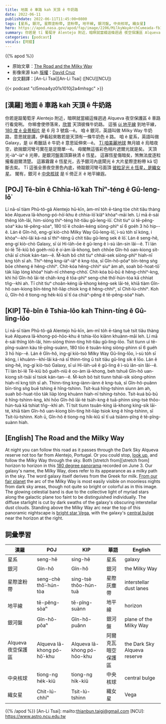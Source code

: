 ```yaml
---
title: 地面 ê 車路 kah 天頂 ê 牛奶路
date: 2022-06-11
publishdate: 2022-06-11T11:45:00+0800
tags: [星系, 銀河, 星際塗粉帶, 塗粉帶, 地平線, 銀河盤, 中央核球, 織女星]
hero: https://apod.nasa.gov/apod/fap/image/2206/MilkyWayArchCumeada-fb1200.jpg
summary: 你若是 tī 葡萄牙 Alentejo 附近，暗暝就當綴這條迵過 夜空保護區 Alqueva ê 車路行看覓咧。
categories: [podcast]
vocals: [阿錕]
---
```


{{% apod %}}

- 原始文章：[The Road and the Milky Way](https://apod.nasa.gov/apod/ap220611.html)
- 影像來源 kah [版權][copyright]：[David Cruz](https://www.instagram.com/astro.midnight)
- 台文翻譯：[An-Li Tsai][An-Li Tsai] ([NCU][NCU])

{{< podcast "cl5moa4yz01s1010j2a4mhsgc" >}}

## [漢羅] 地面 ê 車路 kah 天頂 ê 牛奶路
你若是踮葡萄牙 Alentejo 附近，暗暝就當綴這條迵過 Alqueva 夜空保護區 ê 車路行看覓咧。
你嘛會使停落來，[欣賞][look up] 天頂彼條牛奶路。
這張 [ùi 地平線][stretch from t] 到地平線，[180 度 ê 全景相片][180 degree panorama] 是 6 月 3 號翕--ê。
咱 ê 銀河，英語叫做 Milky Way 牛奶路，意思就是講，伊看起來敢若是天頂有一條牛奶色 ê 路。
咱 ê 星系，英語叫做 Galaxy，是 ùi 希臘話 ê 牛奶 ê 意思延伸來--ê。
[Tī 咱美麗地球][From our fair planet] 無月娘 ê 烏暗夜空，欲揣銀河彎弓實在是足簡單--ê。
毋閣無這張彩色相片遮爾光就是矣。
天頂光-iàⁿ-iàⁿ ê 光帶，是銀河盤面頂算袂清 ê 恆星。
這寡恆星傷暗矣，煞無法度逐粒攏看遐爾清楚。
這寡霧霧 ê 恆星光，去予銀河內底閘光 ê 大片星際塗粉帶 kā 切斷去矣。
Tī 這張全景夜空景色內底，徛踮銀河彎弓面頂 [彼粒足光 ê 恆星，是織女星][bright star Vega]。
閣有，銀河 ê [中央核球][central bulge] 是 tī 倚正爿 ê 地平線遐。


## [POJ] Tē-bīn ê Chhia-lō͘ kah Thiⁿ-téng ê Gû-leng-lō͘
Lí nā-sī tiàm Phû-tô-gâ Alentejo hū-kīn, àm-mî to̍h ē-tàng tòe chit tiâu thàng kòe Alqueva Iā-khong-pó-hō͘-khu ê chhia-lō͘ kiâⁿ khòaⁿ-māi leh.
Lí mā ē-sái thêng lo̍h-lâi, him-sióng thiⁿ-téng hit-tiâu gû-leng-lō͘.
Chit tiuⁿ ùi tē-pêng-sòaⁿ kàu tē-pêng-sòaⁿ, 180 tō͘ ê choân-kéng siòng-phìⁿ sī 6 goe̍h 3 hō hip--ê.
Lán ê Gîn-hô, eng-gí kiò-chò Milky Way Gû-leng-lō͘, ì-sù to̍h sī kóng, i khòaⁿ--khí-lâi ká-ná sī thiⁿ-téng ū chi̍t tiâu gû-leng sek ê lō͘.
Lán ê seng-hē, eng-gí kiò-chò Galaxy, sī ùi Hi-la̍h-ōe ê gû-leng ê ì-sù iân-sin lâi--ê.
Tī lán bí-lē Tē-kiû bô goe̍h-niû ê o͘-àm iā-khong, beh chhōe Gîn-hô oan-kiong si̍t-chāi sī chiok kán-tan--ê.
M̄-koh bô chit tiuⁿ chhái-sek siòng-phìⁿ hiah-nī kng to̍h sī ah.
Thiⁿ-téng kng-iàⁿ-iàⁿ ê kng-tòa, sī Gîn-hô-pôaⁿ bīn-téng sǹg bōe chheng ê hêng-chhiⁿ.
Chit-kóa hêng-chhiⁿ siuⁿ àm ah, soah bô-hoat-tō͘ ta̍k lia̍p lóng khòaⁿ hiah-nī chheng-chhó͘.
Chit-kóa bū-bū ê hêng-chhiⁿ-kng, khì hō͘ Gîn-hô lāi-té cha̍h-kng ê tōa-phìⁿ seng-chè thô͘-hún-tòa kā chhiat tn̄g--khì ah.
Tī chit tiuⁿ choân-kéng iā-khong kéng-sek lāi-té, khiā tiàm Gîn-hô oan-kiong bīn-téng hit-lia̍p chiok kng ê hêng-chhiⁿ, sī Chit-lú-chhiⁿ.
Koh ū, Gîn-hô ê tiong-ng he̍k-kiû sī tī óa chiàⁿ-pêng ê tē-pêng-sòaⁿ hiah.

## [KIP] Tē-bīn ê Tshia-lōo kah Thinn-tíng ê Gû-ling-lōo
Lí nā-sī tiàm Phû-tô-gâ Alentejo hū-kīn, àm-mî to̍h ē-tàng tuè tsit tiâu thàng kuè Alqueva Iā-khong-pó-hōo-khu ê tshia-lōo kiânn khuànn-māi leh.
Lí mā ē-sái thîng lo̍h-lâi, him-sióng thinn-tíng hit-tiâu gû-ling-lōo.
Tsit tiunn uì tē-pîng-suànn kàu tē-pîng-suànn, 180 tōo ê tsuân-kíng siòng-phìnn sī 6 gue̍h 3 hō hip--ê.
Lán ê Gîn-hô, ing-gí kiò-tsò Milky Way Gû-ling-lōo, ì-sù to̍h sī kóng, i khuànn--khí-lâi ká-ná sī thinn-tíng ū tsi̍t tiâu gû-ling sik ê lōo.
Lán ê sing-hē, ing-gí kiò-tsò Galaxy, sī uì Hi-la̍h-uē ê gû-ling ê ì-sù iân-sin lâi--ê.
Tī lán bí-lē Tē-kiû bô gue̍h-niû ê oo-àm iā-khong, beh tshuē Gîn-hô uan-kiong si̍t-tsāi sī tsiok kán-tan--ê.
M̄-koh bô tsit tiunn tshái-sik siòng-phìnn hiah-nī kng to̍h sī ah.
Thinn-tíng kng-iànn-iànn ê kng-tuà, sī Gîn-hô-puânn bīn-tíng sǹg buē tshing ê hîng-tshinn.
Tsit-kuá hîng-tshinn siunn àm ah, suah bô-huat-tōo ta̍k lia̍p lóng khuànn hiah-nī tshing-tshóo.
Tsit-kuá bū-bū ê hîng-tshinn-kng, khì hōo Gîn-hô lāi-té tsa̍h-kng ê tuā-phìnn sing-tsè thôo-hún-tuà kā tshiat tn̄g--khì ah.
Tī tsit tiunn tsuân-kíng iā-khong kíng-sik lāi-té, khiā tiàm Gîn-hô uan-kiong bīn-tíng hit-lia̍p tsiok kng ê hîng-tshinn, sī Tsit-lú-tshinn.
Koh ū, Gîn-hô ê tiong-ng hi̍k-kiû sī tī uá tsiànn-pîng ê tē-pîng-suànn hiah.

## [English] The Road and the Milky Way
At night you can follow this road as it passes through the Dark Sky Alqueva reserve not too far from Alentejo, Portugal.
Or you could stop, [look up][look up], and follow the Milky Way through the sky.
Both [stretch from][stretch from] horizon to horizon in this [180 degree panorama][180 degree panorama] recorded on June 3.
Our galaxy's name, the Milky Way, does refer to its appearance as a milky path in the sky.
The word galaxy itself derives from the Greek for milk.
[From our fair planet][From our fair planet] the arc of the Milky Way is most easily visible on moonless nights from dark sky areas, though not quite so bright or colorful as in this image.
The glowing celestial band is due to the collective light of myriad stars along the galactic plane too faint to be distinguished individually.
The diffuse starlight is cut by dark swaths of the galaxy's obscuring interstellar dust clouds.
Standing above the Milky Way arc near the top of this panoramic nightscape is [bright star Vega][bright star Vega], with the galaxy's [central bulge][central bulge] near the horizon at the right.

## 詞彙學習

|漢羅|POJ|KIP|華語|English|
|-|-|-|-|-|
|星系|seng-hē|sing-hē|星系|galaxy|
|銀河|Gîn-hô|Gîn-hô|銀河|the Milky Way|
|星際塗粉帶|seng-chè thô͘-hún-tòa|sing-tsè thôo-hún-tuà|星際灰塵帶|interstellar dust lanes|
|地平線|tē-pêng-sòaⁿ|tē-pîng-suànn|地平線|horizon|
|銀河盤|Gîn-hô-pôaⁿ|Gîn-hô-puânn|銀河盤|plane of the Milky Way|
|Alqueva 夜空保護區|Alqueva Iā-khong pó-hō͘-khu|Alqueva Iā-khong pó-hōo-khu|阿爾克瓦暗空保護區|the Dark Sky Alqueva reserve|
|中央核球|tiong-ng he̍k-kiû|tiong-ng hi̍k-kiû|中央核球|central bulge|
|織女星|Chit-lú-chhiⁿ|Tsit-lú-tshinn|織女星|Vega|

{{% /apod %}}
[An-Li Tsai]: mailto:thianbun.taigi@gmail.com
[NCU]: https://www.astro.ncu.edu.tw

[copyright]: https://apod.nasa.gov/apod/fap/lib/about_apod.html#srapply

[look up]:https://nightsky.jpl.nasa.gov/planner.cfm
[stretch from e]:https://apod.nasa.gov/apod/ap220603.html
[stretch from t]:https://apod.tw/daily/20220603/
[180 degree panorama]:https://www.instagram.com/p/Cel5ngFMiSC/
[From our fair planet]:https://earthobservatory.nasa.gov/images/88026/stargazing-from-the-iss
[bright star Vega]:https://apod.nasa.gov/apod/ap150627.html
[central bulge]:https://apod.nasa.gov/apod/ap110520.html
